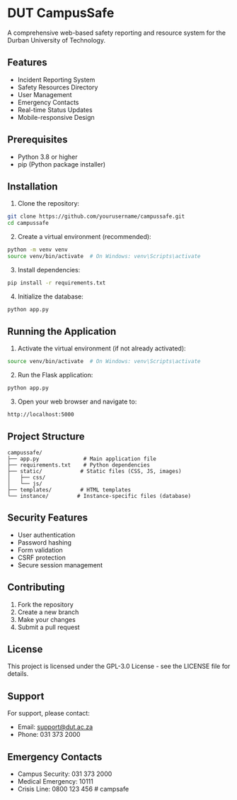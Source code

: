 # DUT CampusSafe

A comprehensive web-based safety reporting and resource system for the Durban University of Technology.

## Features

- Incident Reporting System
- Safety Resources Directory
- User Management
- Emergency Contacts
- Real-time Status Updates
- Mobile-responsive Design

## Prerequisites

- Python 3.8 or higher
- pip (Python package installer)

## Installation

1. Clone the repository:
```bash
git clone https://github.com/yourusername/campussafe.git
cd campussafe
```

2. Create a virtual environment (recommended):
```bash
python -m venv venv
source venv/bin/activate  # On Windows: venv\Scripts\activate
```

3. Install dependencies:
```bash
pip install -r requirements.txt
```

4. Initialize the database:
```bash
python app.py
```

## Running the Application

1. Activate the virtual environment (if not already activated):
```bash
source venv/bin/activate  # On Windows: venv\Scripts\activate
```

2. Run the Flask application:
```bash
python app.py
```

3. Open your web browser and navigate to:
```
http://localhost:5000
```

## Project Structure

```
campussafe/
├── app.py              # Main application file
├── requirements.txt    # Python dependencies
├── static/            # Static files (CSS, JS, images)
│   ├── css/
│   └── js/
├── templates/         # HTML templates
└── instance/         # Instance-specific files (database)
```

## Security Features

- User authentication
- Password hashing
- Form validation
- CSRF protection
- Secure session management

## Contributing

1. Fork the repository
2. Create a new branch
3. Make your changes
4. Submit a pull request

## License

This project is licensed under the GPL-3.0 License - see the LICENSE file for details.

## Support

For support, please contact:
- Email: support@dut.ac.za
- Phone: 031 373 2000

## Emergency Contacts

- Campus Security: 031 373 2000
- Medical Emergency: 10111
- Crisis Line: 0800 123 456 #   c a m p s a f e 
 
 
